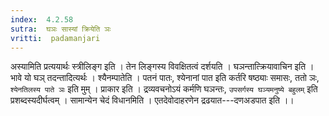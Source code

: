 ```yaml
---
index:  4.2.58
sutra:  घञः सास्यां क्रियेति ञः
vritti:  padamanjari
---
```


अस्यामिति प्रत्ययार्थः स्त्रीलिङ्ग इति । तेन लिङ्गस्य विवक्षितत्वं दर्शयति । घञन्तात्क्रियावाचिन इति । भावे यो घञ् तदन्तादित्यर्थः । श्यैनम्पातेति । पतनं पातः, श्येनानां पात इति कर्तरि षष्ठ्याः समासः, ततो ञः, `श्येनतिलस्य पाते ञः` इति मुम् । प्राकार इति । द्रव्यवचनोऽयं कर्मणि घञन्तः, `उपसर्गस्य घञ्यमनुष्ये बहुलम्` इति प्रशब्दस्यदीर्घत्वम् । सामान्येन चेदं विधानमिति । एतदेवोदाहरणेन द्रढयात---दणअडपात इति ।।
